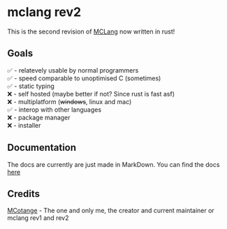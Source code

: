 # mclang rev2

This is the second revision of [MCLang](https://github.com/mc-lang/mclang) now written in rust!

## Goals

✅ - relatevely usable by normal programmers  
✅ - speed comparable to unoptimised C (sometimes)  
✅ - static typing  
❌ - self hosted (maybe better if not? Since rust is fast asf)  
❌ - multiplatform (~~windows~~, linux and mac)  
✅ - interop with other languages  
❌ - package manager  
❌ - installer  

## Documentation

The docs are currently are just made in MarkDown.
You can find the docs [here](/docs/index.md)

## Credits

[MCotange](https://github.com/MCorange99) - The one and only me, the creator and current maintainer or mclang rev1 and rev2
